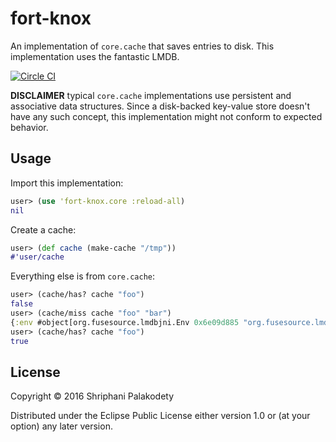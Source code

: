 # fort-knox

An implementation of `core.cache` that saves entries to disk.
This implementation uses the fantastic LMDB.

[![Circle CI](https://circleci.com/gh/shriphani/fort-knox.svg?style=shield&circle-token=d6290287207f1a753a288eb4363c9ce8a1d0f3d9)](https://circleci.com/gh/shriphani/fort-knox)

**DISCLAIMER** typical `core.cache` implementations use persistent
and associative data structures. Since a disk-backed key-value
store doesn't have any such concept, this implementation might
not conform to expected behavior.

## Usage

Import this implementation:

```clojure
user> (use 'fort-knox.core :reload-all)
nil
```

Create a cache:

```clojure
user> (def cache (make-cache "/tmp"))
#'user/cache
```

Everything else is from `core.cache`:

```clojure
user> (cache/has? cache "foo")
false
user> (cache/miss cache "foo" "bar")
{:env #object[org.fusesource.lmdbjni.Env 0x6e09d885 "org.fusesource.lmdbjni.Env@6e09d885"], :db #object[org.fusesource.lmdbjni.Database 0x65807b47 "org.fusesource.lmdbjni.Database@65807b47"]}
user> (cache/has? cache "foo")
true
```

## License

Copyright © 2016 Shriphani Palakodety

Distributed under the Eclipse Public License either version 1.0 or (at
your option) any later version.
